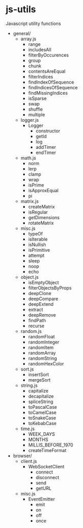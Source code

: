 # js-utils
Javascript utility functions


- general/
	- array.js
		- range
		- includesAll
		- filterByOccurences
		- group
		- chunk
		- contentsAreEqual
		- filterIndices
		- findIndexOfSequence
		- findIndicesOfSequence
		- findMissingIndices
		- isSparse
		- swap
		- shuffle
		- multiple
	- logger.js
		- Logger
			- constructor
			- getId
			- log
			- addTimer
			- endTimer
	- math.js
		- norm
		- lerp
		- clamp
		- wrap
		- isPrime
		- isApproxEqual
		- pi
	- matrix.js
		- createMatrix
		- isRegular
		- getDimensions
		- rotateMatrix
	- misc.js
		- typeOf
		- isIterable
		- isNullish
		- isPrimitive
		- attempt
		- sleep
		- noop
		- echo
	- object.js
		- isEmptyObject
		- filterObjectsByProps
		- deepClone
		- deepCompare
		- deepExtend
		- extract
		- deepRemove
		- findPath
		- recurse
	- random.js
		- randomFloat
		- randomInteger
		- randomItem
		- randomArray
		- randomString
		- randomHexColor
	- sort.js
		- insertSort
		- mergeSort
	- string.js
		- capitalize
		- decapitalize
		- spliceString
		- toPascalCase
		- toCamelCase
		- toSnakeCase
		- toKebabCase
	- time.js
		- WEEK_DAYS
		- MONTHS
		- MILLIS_BEFORE_1970
		- createTimeFormat
- browser/
	- client.js
		- WebSocketClient
			- connect
			- disconnect
			- send
			- getURL
	- misc.js
		- EventEmitter
			- emit
			- on
			- off
			- once
